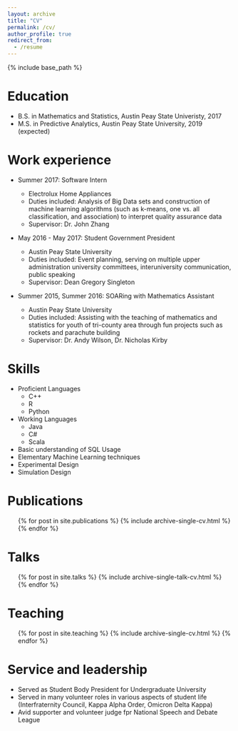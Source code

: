 ```yaml
---
layout: archive
title: "CV"
permalink: /cv/
author_profile: true
redirect_from:
  - /resume
---
```


{% include base_path %}

Education
======
* B.S. in Mathematics and Statistics, Austin Peay State Univeristy, 2017
* M.S. in Predictive Analytics, Austin Peay State University, 2019 (expected)

Work experience
======
* Summer 2017: Software Intern
  * Electrolux Home Appliances
  * Duties included: Analysis of Big Data sets and construction of machine learning algorithms (such as k-means, one vs. all classification, and association) to interpret quality assurance data
  * Supervisor: Dr. John Zhang

* May 2016 - May 2017: Student Government President
  * Austin Peay State University
  * Duties included: Event planning, serving on multiple upper administration university committees, interuniversity communication, public speaking
  * Supervisor: Dean Gregory Singleton

* Summer 2015, Summer 2016: SOARing with Mathematics Assistant
  * Austin Peay State University
  * Duties included: Assisting with the teaching of mathematics and statistics for youth of tri-county area through fun projects such as rockets and parachute building
  * Supervisor: Dr. Andy Wilson, Dr. Nicholas Kirby
  
Skills
======
* Proficient Languages
  * C++
  * R
  * Python
* Working Languages
  * Java
  * C#
  * Scala
* Basic understanding of SQL Usage
* Elementary Machine Learning techniques
* Experimental Design
* Simulation Design

Publications
======
  <ul>{% for post in site.publications %}
    {% include archive-single-cv.html %}
  {% endfor %}</ul>
  
Talks
======
  <ul>{% for post in site.talks %}
    {% include archive-single-talk-cv.html %}
  {% endfor %}</ul>
  
Teaching
======
  <ul>{% for post in site.teaching %}
    {% include archive-single-cv.html %}
  {% endfor %}</ul>
  
Service and leadership
======
* Served as Student Body President for Undergraduate University
* Served in many volunteer roles in various aspects of student life (Interfraternity Council, Kappa Alpha Order, Omicron Delta Kappa)
* Avid supporter and volunteer judge fpr National Speech and Debate League